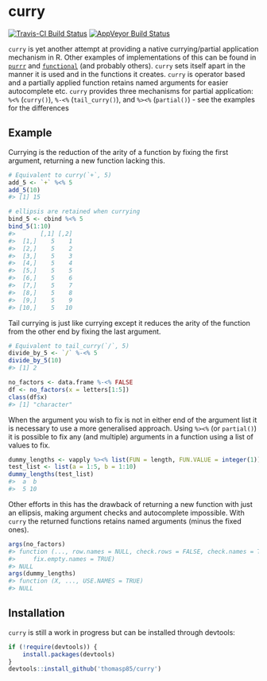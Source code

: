 
<!-- README.md is generated from README.Rmd. Please edit that file -->
curry
=====

[![Travis-CI Build Status](https://travis-ci.org/thomasp85/curry.svg?branch=master)](https://travis-ci.org/thomasp85/curry) [![AppVeyor Build Status](https://ci.appveyor.com/api/projects/status/github/thomasp85/curry?branch=master&svg=true)](https://ci.appveyor.com/project/thomasp85/curry)

`curry` is yet another attempt at providing a native currying/partial application mechanism in R. Other examples of implementations of this can be found in [`purrr`](https://CRAN.R-project.org/package=purrr) and [`functional`](https://CRAN.R-project.org/package=functional) (and probably others). `curry` sets itself apart in the manner it is used and in the functions it creates. `curry` is operator based and a partially applied function retains named arguments for easier autocomplete etc. `curry` provides three mechanisms for partial application: `%<%` (`curry()`), `%-<%` (`tail_curry()`), and `%><%` (`partial()`) - see the examples for the differences

Example
-------

Currying is the reduction of the arity of a function by fixing the first argument, returning a new function lacking this.

``` r
# Equivalent to curry(`+`, 5)
add_5 <- `+` %<% 5
add_5(10)
#> [1] 15

# ellipsis are retained when currying
bind_5 <- cbind %<% 5
bind_5(1:10)
#>       [,1] [,2]
#>  [1,]    5    1
#>  [2,]    5    2
#>  [3,]    5    3
#>  [4,]    5    4
#>  [5,]    5    5
#>  [6,]    5    6
#>  [7,]    5    7
#>  [8,]    5    8
#>  [9,]    5    9
#> [10,]    5   10
```

Tail currying is just like currying except it reduces the arity of the function from the other end by fixing the last argument.

``` r
# Equivalent to tail_curry(`/`, 5)
divide_by_5 <- `/` %-<% 5
divide_by_5(10)
#> [1] 2

no_factors <- data.frame %-<% FALSE
df <- no_factors(x = letters[1:5])
class(df$x)
#> [1] "character"
```

When the argument you wish to fix is not in either end of the argument list it is necessary to use a more generalised approach. Using `%><%` (or `partial()`) it is possible to fix any (and multiple) arguments in a function using a list of values to fix.

``` r
dummy_lengths <- vapply %><% list(FUN = length, FUN.VALUE = integer(1))
test_list <- list(a = 1:5, b = 1:10)
dummy_lengths(test_list)
#>  a  b 
#>  5 10
```

Other efforts in this has the drawback of returning a new function with just an ellipsis, making argument checks and autocomplete impossible. With `curry` the returned functions retains named arguments (minus the fixed ones).

``` r
args(no_factors)
#> function (..., row.names = NULL, check.rows = FALSE, check.names = TRUE, 
#>     fix.empty.names = TRUE) 
#> NULL
args(dummy_lengths)
#> function (X, ..., USE.NAMES = TRUE) 
#> NULL
```

Installation
------------

`curry` is still a work in progress but can be installed through devtools:

``` r
if (!require(devtools)) {
    install.packages(devtools)
}
devtools::install_github('thomasp85/curry')
```
